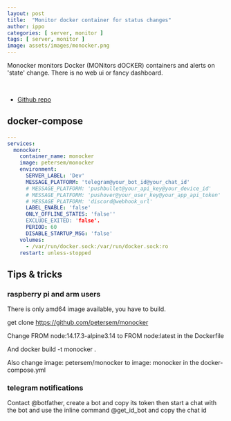 ```yaml
---
layout: post
title:  "Monitor docker container for status changes"
author: ippo
categories: [ server, monitor ]
tags: [ server, monitor ]
image: assets/images/monocker.png
---
```


Monocker monitors Docker (MONitors dOCKER) containers and alerts on 'state' change.
There is no web ui or fancy dashboard.

<br>

- [Github repo](https://github.com/petersem/monocker)


## docker-compose

```yml
---
services:
  monocker:
    container_name: monocker
    image: petersem/monocker
    environment:
      SERVER_LABEL: 'Dev'
      MESSAGE_PLATFORM: 'telegram@your_bot_id@your_chat_id'
      # MESSAGE_PLATFORM: 'pushbullet@your_api_key@your_device_id'
      # MESSAGE_PLATFORM: 'pushover@your_user_key@your_app_api_token'
      # MESSAGE_PLATFORM: 'discord@webhook_url'
      LABEL_ENABLE: 'false'
      ONLY_OFFLINE_STATES: 'false''
      EXCLUDE_EXITED: 'false'. 
      PERIOD: 60
      DISABLE_STARTUP_MSG: 'false'
    volumes:
      - /var/run/docker.sock:/var/run/docker.sock:ro
    restart: unless-stopped
```


## Tips & tricks

### raspberry pi and arm users

There is only amd64 image available,  you have to build.

get clone https://github.com/petersem/monocker


Change FROM node:14.17.3-alpine3.14 to FROM node:latest in the Dockerfile

And  docker build -t monocker .

Also change image: petersem/monocker to image: monocker in the docker-compose.yml

### telegram notifications

Contact @botfather,  create a bot and copy its token then start a chat with the bot and use the inline command @get_id_bot and copy the chat id
